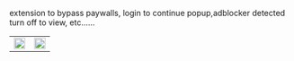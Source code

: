 extension to bypass paywalls, login to continue popup,adblocker detected turn off to view, etc......

<table width="100%">
  <tr>
    <td width="50%"><img src="https://github.com/user-attachments/assets/d0dc7268-95f5-4e3b-a8cb-3cb2d1bf4435" width="100%"/></td>
    <td width="50%"><img src="https://github.com/user-attachments/assets/aee3c567-2f7a-416f-95fd-b4031e1c2d4f" width="100%"/></td>
  </tr>
</table>

